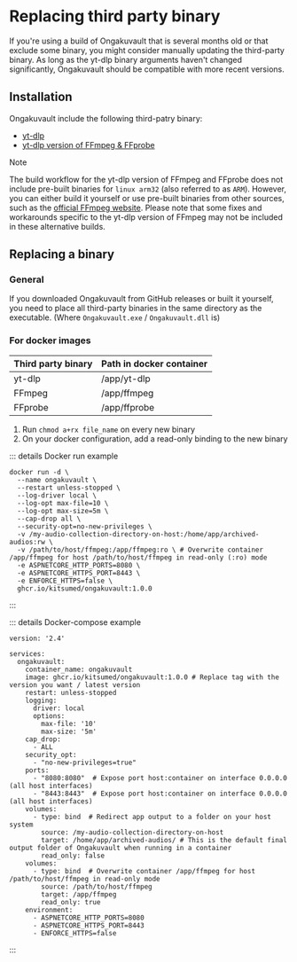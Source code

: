 # Replacing third party binary
If you're using a build of Ongakuvault that is several months old or that exclude some binary, you might consider manually updating the third-party binary.
As long as the yt-dlp binary arguments haven't changed significantly, Ongakuvault should be compatible with more recent versions.

## Installation
Ongakuvault include the following third-patry binary:

- [yt-dlp](https://github.com/yt-dlp/yt-dlp/releases/latest)
- [yt-dlp version of FFmpeg & FFprobe](https://github.com/yt-dlp/FFmpeg-Builds/releases/latest)

> [!NOTE]  
> The build workflow for the yt-dlp version of FFmpeg and FFprobe does not include pre-built binaries for `linux arm32` (also referred to as `ARM`). However,
> you can either build it yourself or use pre-built binaries from other sources, such as the [official FFmpeg website](https://ffmpeg.org/download.html).
> Please note that some fixes and workarounds specific to the yt-dlp version of FFmpeg may not be included in these alternative builds.

## Replacing a binary
### General
If you downloaded Ongakuvault from GitHub releases or built it yourself, you need to place all third-party binaries in the same directory as the executable. (Where ``Ongakuvault.exe`` / ``Ongakuvault.dll`` is)
### For docker images

| Third party binary | Path in docker container |
|--------------------|--------------------------|
| yt-dlp             | /app/yt-dlp              |
| FFmpeg             | /app/ffmpeg              |
| FFprobe            | /app/ffprobe             |

1. Run ``chmod a+rx file_name`` on every new binary
2. On your docker configuration, add a read-only binding to the new binary

::: details Docker run example
```bash{10}
docker run -d \
  --name ongakuvault \
  --restart unless-stopped \
  --log-driver local \
  --log-opt max-file=10 \
  --log-opt max-size=5m \
  --cap-drop all \
  --security-opt=no-new-privileges \
  -v /my-audio-collection-directory-on-host:/home/app/archived-audios:rw \
  -v /path/to/host/ffmpeg:/app/ffmpeg:ro \ # Overwrite container /app/ffmpeg for host /path/to/host/ffmpeg in read-only (:ro) mode
  -e ASPNETCORE_HTTP_PORTS=8080 \
  -e ASPNETCORE_HTTPS_PORT=8443 \
  -e ENFORCE_HTTPS=false \
  ghcr.io/kitsumed/ongakuvault:1.0.0
```
:::

::: details Docker-compose example
```yaml{25-29}
version: '2.4'

services:
  ongakuvault:
    container_name: ongakuvault
    image: ghcr.io/kitsumed/ongakuvault:1.0.0 # Replace tag with the version you want / latest version
    restart: unless-stopped
    logging:
      driver: local
      options:
        max-file: '10'
        max-size: '5m'
    cap_drop:
      - ALL
    security_opt:
      - "no-new-privileges=true"
    ports:
      - "8080:8080"  # Expose port host:container on interface 0.0.0.0 (all host interfaces)
      - "8443:8443"  # Expose port host:container on interface 0.0.0.0 (all host interfaces)
    volumes:
      - type: bind  # Redirect app output to a folder on your host system
        source: /my-audio-collection-directory-on-host
        target: /home/app/archived-audios/ # This is the default final output folder of Ongakuvault when running in a container
        read_only: false
    volumes:
      - type: bind  # Overwrite container /app/ffmpeg for host /path/to/host/ffmpeg in read-only mode
        source: /path/to/host/ffmpeg
        target: /app/ffmpeg 
        read_only: true
    environment:
      - ASPNETCORE_HTTP_PORTS=8080
      - ASPNETCORE_HTTPS_PORT=8443
      - ENFORCE_HTTPS=false
```
:::